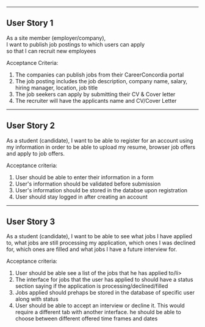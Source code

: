 <hr/>

## User Story 1
As a site member (employer/company),<br>
I want to publish job postings to which users can apply<br>
so that I can recruit new employees <br>


Acceptance Criteria:

<ol>
    <li>The companies can publish jobs from their CareerConcordia portal</li>
    <li>The job posting includes the job description, company name, salary, hiring manager, location, job title</li>
    <li>The job seekers can apply by submitting their CV & Cover letter</li>
    <li>The recruiter will have the applicants name and CV/Cover Letter</li>
</ol>

<hr/>

<!--ADD your user story below and put a <hr> as a separator-->
## User Story 2

As a student (candidate), I want to be able to register for an account using my information in order to be able to upload my resume, browser job offers and apply to job offers. 

Acceptance criteria: 

<ol>
    <li>User should be able to enter their information in a form</li>
    <li>User's information should be validated before submission</li>
    <li>User's information should be stored in the databse upon registration</li>
    <li>User should stay logged in after creating an account</li>
</ol>

<hr/>

<!--ADD your user story below and put a <hr> as a separator-->
## User Story 3

As a student (candidate), I want to be able to see what jobs I have applied to, what jobs are still processing my application, which ones I was declined for, which ones are filled and what jobs I have a future interview for.

Acceptance criteria: 

<ol>
    <li>User should be able see a list of the jobs that he has applied to/li>
    <li>The interface for jobs that the user has applied to should have a status section saying if the application is processing/declined/filled</li>
    <li>Jobs applied should prehaps be stored in the database of specific user along with status</li>
    <li>User should be able to accept an interview or decline it. This would require a different tab with another interface. he should be able to choose between      different offered time frames and dates</li>
</ol>


